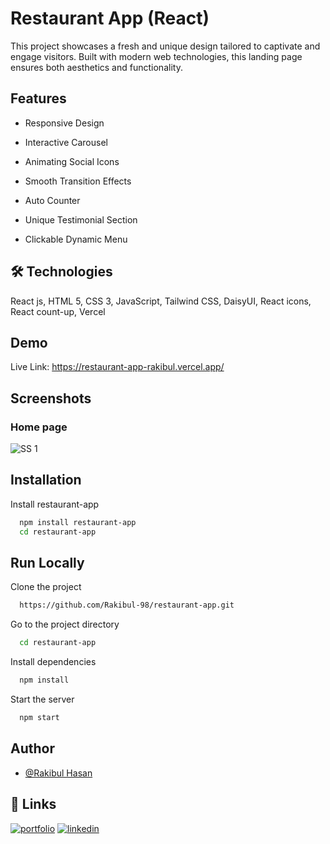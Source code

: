 
# Restaurant App (React)

This project showcases a fresh and unique design tailored to captivate and engage visitors. Built with modern web technologies, this landing page ensures both aesthetics and functionality.



## Features

- Responsive Design

- Interactive Carousel

- Animating Social Icons

- Smooth Transition Effects

- Auto Counter

- Unique Testimonial Section

- Clickable Dynamic Menu

## 🛠 Technologies
React js, HTML 5, CSS 3, JavaScript, Tailwind CSS, DaisyUI, React icons, React count-up, Vercel 


## Demo

Live Link: 
https://restaurant-app-rakibul.vercel.app/
## Screenshots

### Home page
![SS 1](https://i.ibb.co/G0Znq2h/ss.png)




## Installation

Install restaurant-app

```bash
  npm install restaurant-app
  cd restaurant-app
```
    
## Run Locally

Clone the project

```bash
  https://github.com/Rakibul-98/restaurant-app.git
```

Go to the project directory

```bash
  cd restaurant-app
```

Install dependencies

```bash
  npm install
```

Start the server

```bash
  npm start
```


## Author

- [@Rakibul Hasan](https://github.com/Rakibul-98)


## 🔗 Links
[![portfolio](https://img.shields.io/badge/my_portfolio-000?style=for-the-badge&logo=ko-fi&logoColor=white)](https://portfolio-rakibul.netlify.app/)
[![linkedin](https://img.shields.io/badge/linkedin-0A66C2?style=for-the-badge&logo=linkedin&logoColor=white)](https://www.linkedin.com/in/rakibul-98/)

